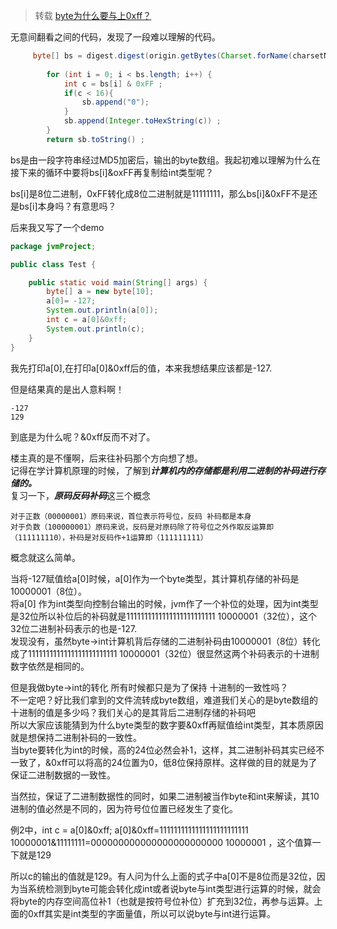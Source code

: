 > 转载 [byte为什么要与上0xff？](https://www.cnblogs.com/think-in-java/p/5527389.html)


无意间翻看之间的代码，发现了一段难以理解的代码。
```java
     byte[] bs = digest.digest(origin.getBytes(Charset.forName(charsetName))) ;  
          
        for (int i = 0; i < bs.length; i++) {  
            int c = bs[i] & 0xFF ;
            if(c < 16){ 
                sb.append("0");  
            }  
            sb.append(Integer.toHexString(c)) ;  
        }  
        return sb.toString() ;  
```
bs是由一段字符串经过MD5加密后，输出的byte数组。我起初难以理解为什么在接下来的循环中要将bs[i]&oxFF再复制给int类型呢？

bs[i]是8位二进制，0xFF转化成8位二进制就是11111111，那么bs[i]&0xFF不是还是bs[i]本身吗？有意思吗？

 

后来我又写了一个demo
```java
package jvmProject;

public class Test {

    public static void main(String[] args) {
        byte[] a = new byte[10];
        a[0]= -127;
        System.out.println(a[0]);
        int c = a[0]&0xff;
        System.out.println(c);
    }
}
```
我先打印a[0],在打印a[0]&0xff后的值，本来我想结果应该都是-127.

但是结果真的是出人意料啊！
```
-127
129
```
到底是为什么呢？&0xff反而不对了。

 

楼主真的是不懂啊，后来往补码那个方向想了想。    
记得在学计算机原理的时候，了解到***计算机内的存储都是利用二进制的补码进行存储的。***    
复习一下，***原码反码补码***这三个概念
```
对于正数（00000001）原码来说，首位表示符号位，反码 补码都是本身
对于负数（100000001）原码来说，反码是对原码除了符号位之外作取反运算即（111111110），补码是对反码作+1运算即（111111111）
```
概念就这么简单。

 

当将-127赋值给a[0]时候，a[0]作为一个byte类型，其计算机存储的补码是10000001（8位）。    
将a[0] 作为int类型向控制台输出的时候，jvm作了一个补位的处理，因为int类型是32位所以补位后的补码就是1111111111111111111111111 10000001（32位），这个32位二进制补码表示的也是-127.    
发现没有，虽然byte->int计算机背后存储的二进制补码由10000001（8位）转化成了1111111111111111111111111 10000001（32位）很显然这两个补码表示的十进制数字依然是相同的。

 

但是我做byte->int的转化 所有时候都只是为了保持 十进制的一致性吗？    
不一定吧？好比我们拿到的文件流转成byte数组，难道我们关心的是byte数组的十进制的值是多少吗？我们关心的是其背后二进制存储的补码吧    
所以大家应该能猜到为什么byte类型的数字要&0xff再赋值给int类型，其本质原因就是想保持二进制补码的一致性。    
当byte要转化为int的时候，高的24位必然会补1，这样，其二进制补码其实已经不一致了，&0xff可以将高的24位置为0，低8位保持原样。这样做的目的就是为了保证二进制数据的一致性。

当然拉，保证了二进制数据性的同时，如果二进制被当作byte和int来解读，其10进制的值必然是不同的，因为符号位位置已经发生了变化。

 
例2中，int c = a[0]&0xff;  a[0]&0xff=1111111111111111111111111 10000001&11111111=000000000000000000000000 10000001 ，这个值算一下就是129

所以c的输出的值就是129。有人问为什么上面的式子中a[0]不是8位而是32位，因为当系统检测到byte可能会转化成int或者说byte与int类型进行运算的时候，就会将byte的内存空间高位补1（也就是按符号位补位）扩充到32位，再参与运算。上面的0xff其实是int类型的字面量值，所以可以说byte与int进行运算。
